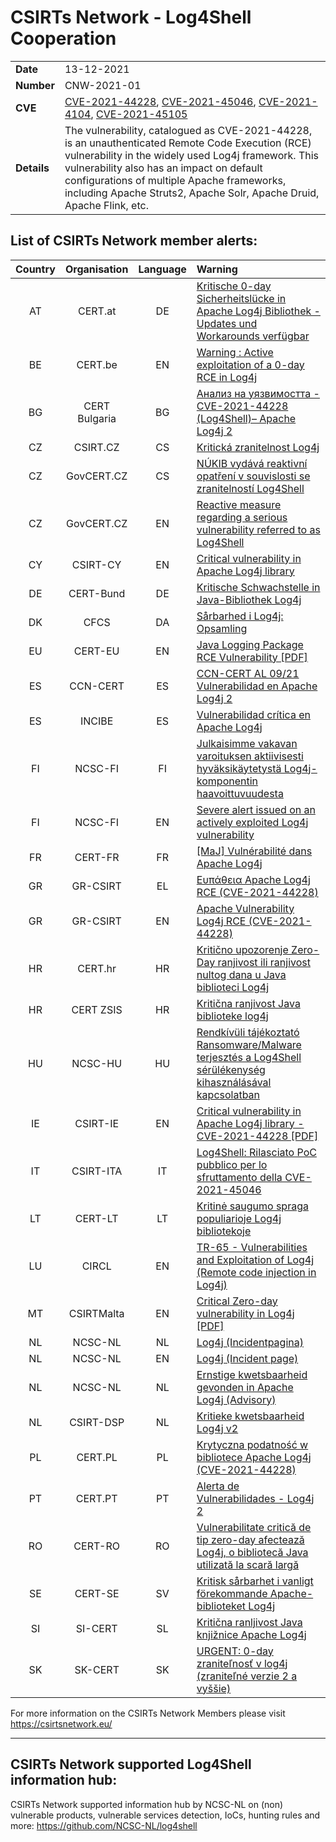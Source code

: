 # CSIRTs Network - Log4Shell Cooperation

|   |   |
|---|---|
| **Date** | 13-12-2021 |
| **Number** | CNW-2021-01 |
| **CVE** | [CVE-2021-44228](https://www.cve.org/CVERecord?id=CVE-2021-44228), [CVE-2021-45046](https://www.cve.org/CVERecord?id=CVE-2021-45046), [CVE-2021-4104](https://www.cve.org/CVERecord?id=CVE-2021-4104), [CVE-2021-45105](https://www.cve.org/CVERecord?id=CVE-2021-45105) |
| **Details** | The vulnerability, catalogued as CVE-2021-44228, is an unauthenticated Remote Code Execution (RCE) vulnerability in the widely used Log4j framework. This vulnerability also has an impact on default configurations of multiple Apache frameworks, including Apache Struts2, Apache Solr, Apache Druid, Apache Flink, etc. |


## List of CSIRTs Network member alerts:

| Country | Organisation | Language | Warning |
| :-----: | :----------: | :------: | :------ |
| AT | CERT.at | DE | <a href="https://cert.at/de/warnungen/2021/12/kritische-0-day-sicherheitslucke-in-apache-log4j-bibliothek">Kritische 0-day Sicherheitslücke in Apache Log4j Bibliothek - Updates und Workarounds verfügbar</a> |
| BE | CERT.be | EN | <a href="https://www.cert.be/nl/warning-active-exploitation-0-day-rce-log4j">Warning : Active exploitation of a 0-day RCE in Log4j</a> |
| BG | CERT Bulgaria | BG | <a href="https://www.govcert.bg/BG/NAW/Pages/Анализ-на-уязвимостта---CVE-2021-44228-–-Apache-Log4j-2.aspx">Анализ на уязвимостта - CVE-2021-44228 (Log4Shell)– Apache Log4j 2</a> |
| CZ | CSIRT.CZ | CS | <a href="https://csirt.cz/cs/kyberbezpecnost/aktualne-z-bezpecnosti/kriticka-zranitelnost-log4j/">Kritická zranitelnost Log4j</a> |
| CZ | GovCERT.CZ | CS | <a href="https://www.nukib.cz/cs/infoservis/hrozby/1785-nukib-vydava-reaktivni-opatreni-v-souvislosti-se-zranitelnosti-log4shell/">NÚKIB vydává reaktivní opatření v souvislosti se zranitelností Log4Shell</a> |
| CZ | GovCERT.CZ | EN | <a href="https://www.nukib.cz/en/infoservis-en/news/1786-reactive-measure-regarding-a-serious-vulnerability-referred-to-as-log4shell/">Reactive measure regarding a serious vulnerability referred to as Log4Shell</a> |
| CY | CSIRT-CY | EN | <a href="https://csirt.cy/en/alerts/critical-vulnerability-in-apache-log4j-library">Critical vulnerability in Apache Log4j library </a> |
| DE | CERT-Bund | DE | <a href="https://www.bsi.bund.de/DE/Themen/Unternehmen-und-Organisationen/Informationen-und-Empfehlungen/Empfehlungen-nach-Angriffszielen/Webanwendungen/log4j/log4j_node.html">Kritische Schwachstelle in Java-Bibliothek Log4j</a> |
| DK | CFCS | DA | <a href="https://www.cfcs.dk/da/handelser/varsler/opsamling-pa-log4j/">Sårbarhed i Log4j: Opsamling</a> |
| EU | CERT-EU | EN | <a href="https://media.cert.europa.eu/static/SecurityAdvisories/2021/CERT-EU-SA2021-067.pdf">Java Logging Package RCE Vulnerability [PDF]</a> |
| ES | CCN-CERT | ES | <a href="https://www.ccn-cert.cni.es/seguridad-al-dia/alertas-ccn-cert/11435-ccn-cert-al-09-21-vulnerabilidad-en-apache-log4j-2.html">CCN-CERT AL 09/21 Vulnerabilidad en Apache Log4j 2</a> |
| ES | INCIBE | ES | <a href="https://www.incibe.es/protege-tu-empresa/avisos-seguridad/vulnerabilidad-critica-apache-log4j">Vulnerabilidad crítica en Apache Log4j</a> |
| FI | NCSC-FI | FI | <a href="https://www.kyberturvallisuuskeskus.fi/fi/varo_ttn_5/2021">Julkaisimme vakavan varoituksen aktiivisesti hyväksikäytetystä Log4j-komponentin haavoittuvuudesta</a> |
| FI | NCSC-FI | EN | <a href="https://www.kyberturvallisuuskeskus.fi/en/varo_ttn_5/2021">Severe alert issued on an actively exploited Log4j vulnerability</a> |
| FR | CERT-FR | FR | <a href="https://www.cert.ssi.gouv.fr/alerte/CERTFR-2021-ALE-022/">[MaJ] Vulnérabilité dans Apache Log4j</a> |
| GR | GR-CSIRT | EL | <a href="https://csirt.cd.mil.gr/el/%ce%b5%cf%85%cf%80%ce%ac%ce%b8%ce%b5%ce%b9%ce%b1-apache-log4j-rce-cve-2021-44228/">Ευπάθεια Apache Log4j RCE (CVE-2021-44228)</a> |
| GR | GR-CSIRT | EN | <a href="https://csirt.cd.mil.gr/apache-vulnerability-log4j-rce-cve-2021-44228/">Apache Vulnerability Log4j RCE (CVE-2021-44228)</a> |
| HR | CERT.hr | HR | <a href="https://www.cert.hr/kriticno-upozorenje-zero-day-ranjivost-ili-ranjivost-nultog-dana-u-java-biblioteci-log4j/">Kritično upozorenje Zero-Day ranjivost ili ranjivost nultog dana u Java biblioteci Log4j</a> |
| HR | CERT ZSIS | HR | <a href="https://www.zsis.hr/default.aspx?id=448">Kritična ranjivost Java biblioteke log4j</a> |
| HU | NCSC-HU | HU | <a href="https://nki.gov.hu/figyelmeztetesek/tajekoztatas/rendkivuli-tajekoztato-ransomware-malware-terjesztes-a-log4shell-serulekenyseg-kihasznalasaval-kapcsolatban/">Rendkívüli tájékoztató Ransomware/Malware terjesztés a Log4Shell sérülékenység kihasználásával kapcsolatban</a> |
| IE | CSIRT-IE | EN | <a href="https://www.ncsc.gov.ie/pdfs/apache-log4j-101221.pdf">Critical vulnerability in Apache Log4j library - CVE-2021-44228 [PDF]</a> |
| IT | CSIRT-ITA | IT | <a href="https://csirt.gov.it/Log4Shell">Log4Shell: Rilasciato PoC pubblico per lo sfruttamento della CVE-2021-45046</a> |
| LT | CERT-LT | LT | <a href="https://www.nksc.lt/naujienos/kritine_spraga_populiarioje_log4j_bibliotekoje.html">Kritinė saugumo spraga populiarioje Log4j bibliotekoje</a> |
| LU | CIRCL | EN | <a href="https://www.circl.lu/pub/tr-65/">TR-65 - Vulnerabilities and Exploitation of Log4j (Remote code injection in Log4j)</a> |
| MT | CSIRTMalta | EN | <a href="https://maltacip.gov.mt/en/CIP_Structure/CSIRTMalta/Documents/EN250268%20Advisory.pdf">Critical Zero-day vulnerability in Log4j [PDF]</a> |
| NL | NCSC-NL | NL | <a href="https://www.ncsc.nl/onderwerpen/log4j">Log4j (Incidentpagina)</a> |
| NL | NCSC-NL | EN | <a href="https://english.ncsc.nl/topics/log4j-vulnerability">Log4j (Incident page)</a> |
| NL | NCSC-NL | NL | <a href="https://advisories.ncsc.nl/advisory?id=NCSC%2D2021%2D1052">Ernstige kwetsbaarheid gevonden in Apache Log4j (Advisory)</a> |
| NL | CSIRT-DSP | NL | <a href="https://csirtdsp.nl/nieuws/kritieke-kwetsbaarheid-log4j-v2">Kritieke kwetsbaarheid Log4j v2</a> |
| PL | CERT.PL | PL | <a href="https://cert.pl/posts/2021/12/krytyczna-podatnosc-w-bibliotece-apache-log4j/">Krytyczna podatność w bibliotece Apache Log4j (CVE-2021-44228)</a> |
| PT | CERT.PT | PT | <a href="https://dyn.cncs.gov.pt/pt/alerta-detalhe/art/135608/alerta-de-vulnerabilidades-log4j-2">Alerta de Vulnerabilidades - Log4j 2</a> |
| RO | CERT-RO | RO | <a href="https://dnsc.ro/citeste/alerta-vulnerabilitate-zero-day-log4j-java">Vulnerabilitate critică de tip zero-day afectează Log4j, o bibliotecă Java utilizată la scară largă</a> |
| SE | CERT-SE | SV | <a href="https://www.cert.se/2021/12/kritisk-sarbarhet-i-apache-log4j">Kritisk sårbarhet i vanligt förekommande Apache-biblioteket Log4j</a> |
| SI | SI-CERT | SL | <a href="https://www.cert.si/si-cert-2021-06/">Kritična ranljivost Java knjižnice Apache Log4j</a> |
| SK | SK-CERT | SK |  <a href="https://www.sk-cert.sk/sk/urgent-0-day-zranitelnost-v-log4j-verzia-2/index.html">URGENT: 0-day zraniteľnosť v log4j (zraniteľné verzie 2 a vyššie)</a> |


For more information on the CSIRTs Network Members please visit https://csirtsnetwork.eu/

---

## CSIRTs Network supported Log4Shell information hub:

CSIRTs Network supported information hub by NCSC-NL on (non) vulnerable products, vulnerable services detection, IoCs, hunting rules and more:
https://github.com/NCSC-NL/log4shell
